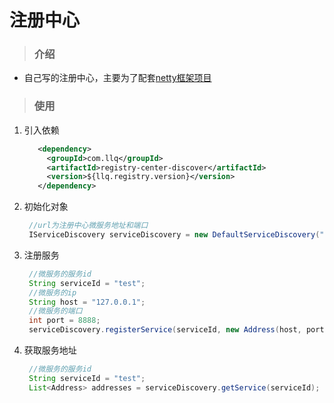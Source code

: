 # 注册中心
> ### 介绍
* 自己写的注册中心，主要为了配套[netty框架项目](https://github.com/lvlq73/netty)
> ### 使用
1. 引入依赖
    ```xml
       <dependency>
         <groupId>com.llq</groupId>
         <artifactId>registry-center-discover</artifactId>
         <version>${llq.registry.version}</version>
       </dependency>
    ```
2. 初始化对象
    ```java
     //url为注册中心微服务地址和端口
     IServiceDiscovery serviceDiscovery = new DefaultServiceDiscovery("http://127.0.0.1:9000");
    ```
3. 注册服务
    ```java
     //微服务的服务id
     String serviceId = "test";
     //微服务的ip
     String host = "127.0.0.1";
     //微服务的端口
     int port = 8888;
     serviceDiscovery.registerService(serviceId, new Address(host, port));
    ```
4. 获取服务地址
    ```java
     //微服务的服务id
     String serviceId = "test";
     List<Address> addresses = serviceDiscovery.getService(serviceId);
    ```

